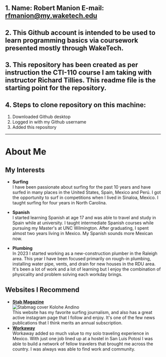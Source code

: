 ## 1. Name: Robert Manion E-mail: rfmanion@my.waketech.edu
## 2. This Github account is intended to be used to learn programming basics via coursework presented mostly through WakeTech. 
## 3. This repository has been created as per instruction the CTI-110 course I am taking with instructor Richard Tillies. This readme file is the starting point for the repository.
## 4. Steps to clone repository on this machine:
1. Downloaded Github desktop
2. Logged in with my Github username
3. Added this repository
-------------------------------
# About Me
## My Interests
* **Surfing**  
 I have been passionate about surfing for the past 10 years and have surfed in many places in the United States, Spain, Mexico and Perú. I got the opportunity to surf in competitions when I lived in Sinaloa, Mexico. I taught surfing for four years in North Carolina. 

 * **Spanish**  
  I started learning Spanish at age 17 and was able to travel and study in Spain while at university. I taught intermediate Spanish courses while pursuing my Master's at UNC Wilmington. After graduating, I spent almost two years living in Mexico. My Spanish sounds more Mexican now. 

  * **Plumbing**  
   In 2023 I started working as a new-construction plumber in the Raleigh area. This year I have been focused primarily on rough-in plumbing, installing water pipe, vents, and drain for new houses in the RDU area. It's been a lot of work and a lot of learning but I enjoy the combination of physicality and problem solving each workday brings. 

## Websites I Recommend
* [**Stab Magazine**](https://stabmag.com)  
![Stabmag cover Kolohe Andino](http://www.stabmag.com/wp-content/uploads/2020/10/STAB62Low-1.jpg?_gl=1*1j6dffz*_gcl_au*NjIxNjQzNjA1LjE3Mjc1MzM3NDg.*_ga*NzQ0OTUyMTk2LjE3Mjc1MzM3NDg.*_ga_TNLRMTRRHW*MTcyNzUzMzc0Ny4xLjAuMTcyNzUzMzc0Ny42MC4wLjExNzc5MDE4ODA.)  
 This website has my favorite surfing journalism, and also has a great active instagram page that I follow and enjoy. It's one of the few news publications that I think merits an annual subscription. 
 * [**Workaway**](https://www.workaway.info)  
  Workaway added so much value to my solo traveling experience in Mexico. With just one job lined up at a hostel in San Luis Potosí I was able to build a network of fellow travelers that brought me across the country. I was always was able to find work and community. 

